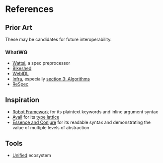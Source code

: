 # References

## Prior Art
These may be candidates for future interoperability.

### WhatWG
- [Wattsi](https://github.com/whatwg/wattsi/blob/main/Syntax.md), a spec preprocessor 
- [Bikeshed](https://speced.github.io/bikeshed)
- [WebIDL](https://webidl.spec.whatwg.org/)
- [Infra](https://infra.spec.whatwg.org/), especially [section 3: Algorithms](https://infra.spec.whatwg.org/#algorithms)
- [ReSpec](https://respec.org/docs/)

## Inspiration 
- [Robot Framework](https://robotframework.org/) for its plaintext keywords and inline argument syntax
- [Avail](https://www.availlang.org/) for its [type lattice](https://www.availlang.org/about-avail/documentation/type-system/index.html)
- [Essence and Conjure](https://conjure.readthedocs.io/en/latest/welcome.html) for its readable syntax and demonstrating the value of multiple levels of abstraction 

## Tools
- [Unified](https://unifiedjs.com/) ecosystem
